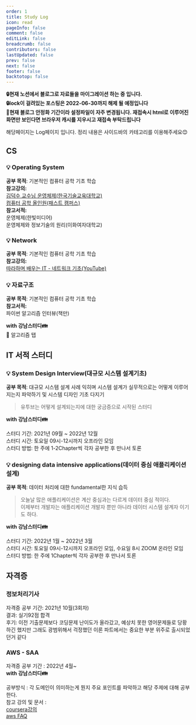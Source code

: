 ```yaml
---
order: 1
title: Study Log
icon: read
pageInfo: false
comment: false
editLink: false
breadcrumb: false
contributors: false
lastUpdated: false
prev: false
next: false
footer: false
backtotop: false
---
```


**:lock:현재 노션에서 블로그로 자료들을 마이그레이션 하는 중 입니다.**  
**:lock:lock이 걸려있는 포스팅은 2022-06-30까지 해제 될 예정입니다**  
**🚧현재 블로그 안정화 기간이라 설정파일이 자주 변경됩니다. 재접속시 html로 이루어진 화면만 보인다면 브라우저 캐시를 지우시고 재접속 부탁드립니다**

해당페이지는 Log페이지 입니다. 정리 내용은 사이드바의 카테고리를 이용해주세요:blush:

## CS

### :bulb: Operating System

**공부 목적**: 기본적인 컴퓨터 공학 기초 학습  
**참고강의:**  
[김덕수 교수님 운영체제(한국기술교육대학교)](https://www.youtube.com/playlist?list=PLBrGAFAIyf5rby7QylRc6JxU5lzQ9c4tN)  
[컴퓨터 공학 올인원(패스트 캠퍼스)](https://fastcampus.co.kr/dev_online_computer)  
**참고서적:**  
운영체제(한빛미디어)  
운영체제와 정보기술의 원리(이화여자대학교)

### :bulb: Network

**공부 목적**: 기본적인 컴퓨터 공학 기초 학습  
**참고강의:**  
[따라하며 배우는 IT - 네트워크 기초(YouTube)](https://www.youtube.com/playlist?list=PL0d8NnikouEWcF1jJueLdjRIC4HsUlULi)

### :bulb: 자료구조

**공부 목적**: 기본적인 컴퓨터 공학 기초 학습  
**참고서적:**  
파이썬 알고리즘 인터뷰(책만)

**with 강남스터디:family:**  
🚀 알고리즘 탭

## IT 서적 스터디

### :bulb: System Design Interview(대규모 시스템 설계기초)

**공부 목적**: 대규모 시스템 설계 사례 익히며 시스템 설계가 실무적으로는 어떻게 이루어지는지 파악하기 및 시스템 디자인 기초 다지기

> 유투브는 어떻게 설계되는지에 대한 궁금증으로 시작된 스터디

**with 강남스터디:family:**

스터디 기간: 2021년 09월 ~ 2022년 12월  
스터디 시간: 토요일 09시-12시까지 오프라인 모임  
스터디 방법: 한 주에 1-2Chapter씩 각자 공부한 후 만나서 토론

### :bulb: designing data intensive applications(데이터 중심 애플리케이션 설계)

**공부 목적**: 데이터 처리에 대한 fundamental한 지식 습득

> 오늘날 많은 애플리케이션은 계산 중심과는 다르게 데이터 중심 적이다.  
> 이제부터 개발자는 애플리케이션 개발자 뿐만 아니라 데이터 시스템 설계자 이기도 하다.

**with 강남스터디:family:**

스터디 기간: 2022년 1월 ~ 2022년 3월  
스터디 시간: 토요일 09시-12시까지 오프라인 모임, 수요일 8시 ZOOM 온라인 모임  
스터디 방법: 한 주에 1Chapter씩 각자 공부한 후 만나서 토론

## 자격증

### 정보처리기사

자격증 공부 기간: 2021년 10월(3회차)  
결과: 실기92점 합격  
후기: 이전 기출문제보다 코딩문제 난이도가 올라갔고, 예상치 못한 영어문제들로 당황하긴 했지만 그래도 광범위해서 걱정했던 이론 파트에서는 중요한 부분 위주로 출시되었던거 같다

### AWS - SAA

자격증 공부 기간 : 2022년 4월~  
**with 강남스터디:family:**  


공부방식 : 각 도메인이 의미하는게 뭔지 주요 포인트를 파악하고 해당 주제에 대해 공부한다.  
참고 강의 및 문서 :   
[coursera강의](https://www.coursera.org/learn/aws-certified-solutions-architect-associate)  
[aws FAQ](https://aws.amazon.com/ko/faqs/)